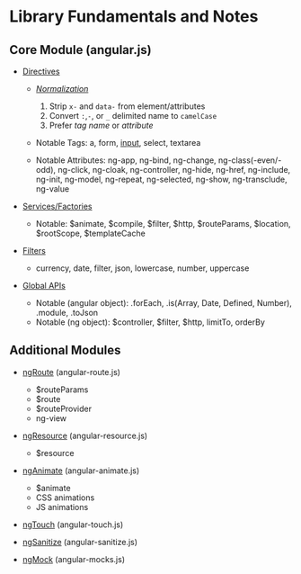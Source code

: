Library Fundamentals and Notes
===============================

Core Module (angular.js)
-------------------------

* [Directives](http://docs.angularjs.org/api/ng#directive)
    
    * *[Normalization](http://docs.angularjs.org/guide/directive#creating-custom-directives_matching-directives)*
        
        1. Strip `x-` and `data-` from element/attributes
        2. Convert `:`,`-`, or `_` delimited name to `camelCase`
        3. Prefer _tag name_ or _attribute_
        
    * Notable Tags: a, form, [input](http://docs.angularjs.org/api/ng.directive:input), select, textarea
    * Notable Attributes: ng-app, ng-bind, ng-change, ng-class(-even/-odd), 
        ng-click, ng-cloak, ng-controller, ng-hide, ng-href, ng-include, ng-init, 
        ng-model, ng-repeat, ng-selected, ng-show, ng-transclude, ng-value
        
* [Services/Factories](http://docs.angularjs.org/api/ng#service)

    * Notable: $animate, $compile, $filter, $http, $routeParams, $location, $rootScope, $templateCache
    
* [Filters](http://docs.angularjs.org/api/ng#filter)

    * currency, date, filter, json, lowercase, number, uppercase    

* [Global APIs](http://docs.angularjs.org/api/ng#function)

    * Notable (angular object): .forEach, .is(Array, Date, Defined, Number), .module, .toJson
    * Notable (ng object): $controller, $filter, $http, limitTo, orderBy


Additional Modules
-------------------

* [ngRoute](http://docs.angularjs.org/api/ngRoute) (angular-route.js)
    
    * $routeParams
    * $route
    * $routeProvider
    * ng-view

* [ngResource](http://docs.angularjs.org/api/ngResource) (angular-resource.js)

    * $resource

* [ngAnimate](http://docs.angularjs.org/api/ngAnimate) (angular-animate.js)

    * $animate
    * CSS animations
    * JS animations

* [ngTouch](http://docs.angularjs.org/api/ngTouch) (angular-touch.js)
* [ngSanitize](http://docs.angularjs.org/api/ngSanitize) (angular-sanitize.js)
* [ngMock](http://docs.angularjs.org/api/ngMock) (angular-mocks.js)
